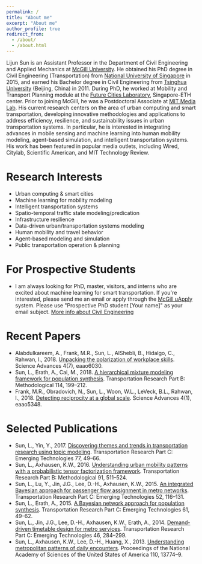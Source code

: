 ```yaml
---
permalink: /
title: "About me"
excerpt: "About me"
author_profile: true
redirect_from: 
  - /about/
  - /about.html
---
```


Lijun Sun is an Assistant Professor in the Department of Civil Engineering and Applied Mechanics at [McGill University](https://www.mcgill.ca/civil/lijun-sun). He obtained his PhD degree in Civil Engineering (Transportation) from [National University of Singapore](http://www.eng.nus.edu.sg/cee/) in 2015, and earned his Bachelor degree in Civil Engineering from [Tsinghua University](http://www.civil.tsinghua.edu.cn/en/) (Beijing, China) in 2011. During PhD, he worked at Mobility and Transport Planning module at the [Future Cities Laboratory](http://www.fcl.ethz.ch/), Singapore-ETH center. Prior to joining McGill, he was a Postdoctoral Associate at [MIT Media Lab](https://www.media.mit.edu/). His current research centers on the area of urban computing and smart transportation, developing innovative methodologies and applications to address efficiency, resilience, and sustainability issues in urban transportation systems. In particular, he is interested in integrating advances in mobile sensing and machine learning into human mobility modeling, agent-based simulation, and intelligent transportation systems. His work has been featured in popular media outlets, including Wired, Citylab, Scientific American, and MIT Technology Review.

Research Interests
======
* Urban computing & smart cities
* Machine learning for mobility modeling
* Intelligent transportation systems
* Spatio-temporal traffic state modeling/predication
* Infrastructure resilience
* Data-driven urban/transportation systems modeling
* Human mobility and travel behavior
* Agent-based modeling and simulation
* Public transportation operation & planning

For Prospective Students
======
* I am always looking for PhD, master, visitors, and interns who are excited about machine learning for smart transportation. If you're interested, please send me an email or apply through the [McGill uApply](https://www.mcgill.ca/uapply) system. Please use "Prospective PhD student [Your name]" as your email subject. [More info about Civil Engineering](https://www.mcgill.ca/civil/grad)


Recent Papers
======
* Alabdulkareem, A., Frank, M.R., Sun, L., AlShebli, B., Hidalgo, C., Rahwan, I., 2018. [Unpacking the polarization of workplace skills](http://dx.doi.org/10.1126/sciadv.eaao6030). Science Advances 4(7), eaao6030.
* Sun, L., Erath, A., Cai, M., 2018. [A hierarchical mixture modeling framework for population synthesis](https://doi.org/10.1016/j.trb.2018.06.002). Transportation Research Part B: Methodological 114, 199–212. 
* Frank, M.R., Obradovich, N., Sun, L., Woon, W.L., LeVeck, B.L., Rahwan, I., 2018. [Detecting reciprocity at a global scale](http://dx.doi.org/10.1126/sciadv.aao5348). Science Advances 4(1), eaao5348.


Selected Publications
======
* Sun, L., Yin, Y., 2017. [Discovering themes and trends in transportation research using topic modeling](http://dx.doi.org/10.1016/j.trc.2017.01.013). Transportation Research Part C: Emerging Technologies 77, 49–66.
* Sun, L., Axhausen, K.W., 2016. [Understanding urban mobility patterns with a probabilistic tensor factorization framework](http://dx.doi.org/10.1016/j.trb.2016.06.011). Transportation Research Part B: Methodological 91, 511–524.
* Sun, L., Lu, Y., Jin, J.G., Lee, D.-H., Axhausen, K.W., 2015. [An integrated Bayesian approach for passenger flow assignment in metro networks](http://dx.doi.org/10.1016/j.trc.2015.01.001). Transportation Research Part C: Emerging Technologies 52, 116–131.
* Sun, L., Erath, A., 2015. [A Bayesian network approach for population synthesis](http://dx.doi.org/10.1016/j.trc.2015.10.010). Transportation Research Part C: Emerging Technologies 61, 49–62.
* Sun, L., Jin, J.G., Lee, D.-H., Axhausen, K.W., Erath, A., 2014. [Demand-driven timetable design for metro services](http://dx.doi.org/10.1016/j.trc.2014.06.003). Transportation Research Part C: Emerging Technologies 46, 284–299. 
* Sun, L., Axhausen, K.W., Lee, D.-H., Huang, X., 2013. [Understanding metropolitan patterns of daily encounters](http://dx.doi.org/10.1073/pnas.1306440110). Proceedings of the National Academy of Sciences of the United States of America 110, 13774–9.